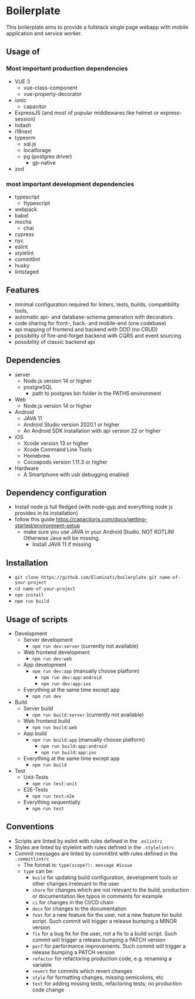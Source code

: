# Boilerplate

This boilerplate aims to provide a fullstack single page webapp with mobile application and service worker.

## Usage of

### Most important production dependencies

- VUE 3
    - vue-class-component
    - vue-property-decorator
- ionic
    - capacitor
- ExpressJS (and most of popular middlewares like helmet or express-session)
- lodash
- i18next
- typeorm
    - sql.js
    - localforage
    - pg (postgres driver)
      - gp-native
- zod

### most important development dependencies

- typescript
    - ttypescript
- webpack
- babel
- mocha
    - chai
- cypress
- nyc
- eslint
- stylelint
- commitlint
- husky
- lintstaged

## Features

- minimal configuration required for linters, tests, builds, compatibility tools,
- automatic api- and database-schema generation with decorators
- code sharing for front-, back- and mobile-end (one codebase)
- api mapping of frontend and backend with DDD (no CRUD)
- possibility of fire-and-forget backend with CQRS and event sourcing
- possibility of classic backend api

## Dependencies

- server
    - Node.js version 14 or higher
    - postgreSQL
        - path to postgres bin folder in the PATHS environment
- Web
    - Node.js version 14 or higher
- Android
    - JAVA 11
    - Android Studio version 2020.1 or higher
    - An Android SDK installation with api version 22 or higher
- iOS
    - Xcode version 13 or higher
    - Xcode Command Line Tools
    - Homebrew
    - Cocoapods version 1.11.3 or higher
- Hardware
    - A Smartphone with usb debugging enabled

## Dependency configuration

- Install node js full fledged (with node-gyp and everything node js provides in its installation)
- follow this guide https://capacitorjs.com/docs/getting-started/environment-setup
    - make sure you use JAVA in your Android Studio. NOT KOTLIN! Otherwise Java will be missing.
        - Install JAVA 11 if missing

## Installation

- `git clone https://github.com/Eluminati/boilerplate.git name-of-your-project`
- `cd name-of-your-project`
- `npm install`
- `npm run build`

## Usage of scripts

- Development
    - Server development
        - `npm run dev:server` (currently not available)
    - Web frontend development
        - `npm run dev:web`
    - App development
        - `npm run dev:app` (manually choose platform)
            - `npm run dev:app:android`
            - `npm run dev:app:ios`
    - Everything at the same time except app
        - `npm run dev`
- Build
    - Server build
        - `npm run build:server` (currently not available)
    - Web frontend build
        - `npm run build:web`
    - App build
        - `npm run build:app` (manually choose platform)
            - `npm run build:app:android`
            - `npm run build:app:ios`
    - Everything at the same time except app
        - `npm run build`
- Test
    - Unit-Tests
        - `npm run test:unit`
    - E2E-Tests
        - `npm run test:e2e`
    - Everything sequentially
        - `npm run test`

## Conventions

- Scripts are linted by eslint with rules defined in the `.eslintrc`
- Styles are linted by stylelint with rules defined in the `.stylelintrc`
- Commit messages are linted by commitlint with rules defined in the `.commitlintrc`
    - The format is: `type(scope?): message #issue`
    - `type` can be:
        - `build` for updating build configuration, development tools or other changes irrelevant to the user
        - `chore` for changes which are not relevant to the build, production or documentation like typos in comments for example
        - `ci` for changes in the CI/CD chain
        - `docs` for changes to the documentation
        - `feat` for a new feature for the user, not a new feature for build script. Such commit will trigger a release bumping a MINOR version
        - `fix` for a bug fix for the user, not a fix to a build script. Such commit will trigger a release bumping a PATCH version
        - `perf` for performance improvements. Such commit will trigger a release bumping a PATCH version
        - `refactor` for refactoring production code, e.g. renaming a variable
        - `revert` for commits which revert changes
        - `style` for formatting changes, missing semicolons, etc
        - `test` for adding missing tests, refactoring tests; no production code change

